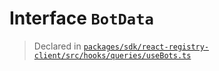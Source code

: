 # Interface `BotData`
> Declared in [`packages/sdk/react-registry-client/src/hooks/queries/useBots.ts`](.)
